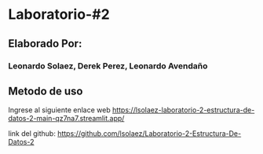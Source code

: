 # Laboratorio-#2
## Elaborado Por:
### Leonardo Solaez, Derek Perez, Leonardo Avendaño

## Metodo de uso
Ingrese al siguiente enlace web
https://lsolaez-laboratorio-2-estructura-de-datos-2-main-qz7na7.streamlit.app/

link del github: https://github.com/lsolaez/Laboratorio-2-Estructura-De-Datos-2

